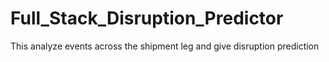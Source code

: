 # Full_Stack_Disruption_Predictor
This analyze events across the shipment leg and give disruption prediction
